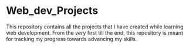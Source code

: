 # Web_dev_Projects
This repository contains all the projects that I have created while learning web development. From the very first till the end, this repository is meant for tracking my progress towards advancing my skills.
